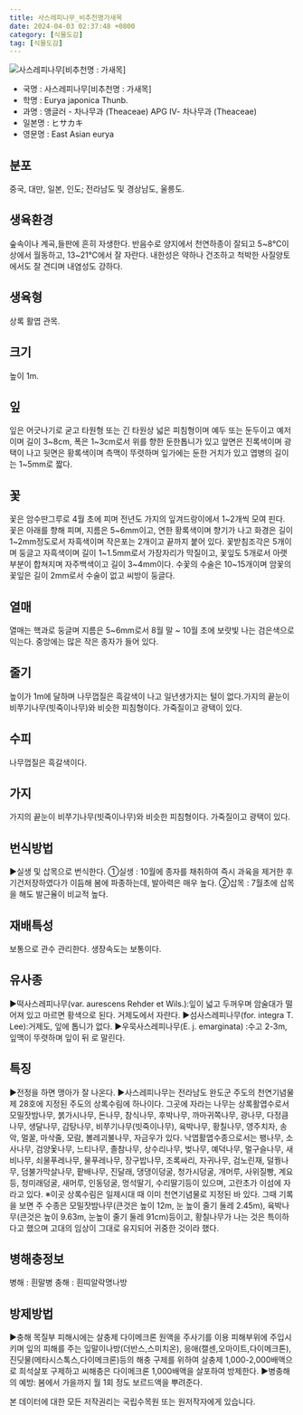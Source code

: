 ```yaml
---
title: 사스레피나무_비추천명가새목
date: 2024-04-03 02:37:48 +0800
category: [식물도감]
tag: [식물도감]
---
```




![사스레피나무[비추천명 : 가새목]](/fileUpload/plants/basic/Theaceae/Eurya/10948/1_th2.JPG)
- 국명 : 사스레피나무[비추천명 : 가새목]
- 학명 : Eurya japonica Thunb.
- 과명 : 앵글러 - 차나무과 (Theaceae) APG Ⅳ- 차나무과 (Theaceae)
- 일본명 : ヒサカキ
- 영문명 : East Asian eurya


## 분포
중국, 대만, 일본, 인도; 전라남도 및 경상남도, 울릉도.
## 생육환경
숲속이나 계곡,들판에 흔히 자생한다. 반음수로 양지에서 천연하종이 잘되고 5~8℃이상에서 월동하고, 13~21℃에서 잘 자란다. 내한성은 약하나 건조하고 척박한 사질양토에서도 잘 견디며 내염성도 강하다.
## 생육형
상록 활엽 관목.
## 크기
높이 1m.
## 잎
잎은 어긋나기로 굳고 타원형 또는 긴 타원상 넓은 피침형이며 예두 또는 둔두이고 예저이며 길이 3~8cm, 폭은 1~3cm로서 위를 향한 둔한톱니가 있고 앞면은 진록색이며 광택이 나고 뒷면은 황록색이며 측맥이 뚜렷하며 잎가에는 둔한 거치가 있고 엽병의 길이는 1~5mm로 짧다.
## 꽃
꽃은 암수딴그루로 4월 초에 피며 전년도 가지의 잎겨드랑이에서 1~2개씩 모여 핀다. 꽃은 아래를 향해 피며, 지름은 5~6mm이고, 연한 황록색이며 향기가 나고 화경은 길이 1~2mm정도로서 자흑색이며 작은포는 2개이고 끝까지 붙어 있다. 꽃받침조각은 5개이며 둥글고 자흑색이며 길이 1~1.5mm로서 가장자리가 막질이고, 꽃잎도 5개로서 아랫부분이 합쳐지며 자주백색이고 길이 3~4mm이다. 수꽃의 수술은 10~15개이며 암꽃의 꽃잎은 길이 2mm로서 수술이 없고 씨방이 둥글다.
## 열매
열매는 핵과로 둥글며 지름은 5~6mm로서 8월 말 ~ 10월 초에 보랏빛 나는 검은색으로 익는다. 중앙에는 많은 작은 종자가 들어 있다.
## 줄기
높이가 1m에 달하며 나무껍질은 흑갈색이 나고 일년생가지는 털이 없다.가지의 끝눈이 비쭈기나무(빗죽이나무)와 비슷한 피침형이다. 가죽질이고 광택이 있다.
## 수피
나무껍질은 흑갈색이다.
## 가지
가지의 끝눈이 비쭈기나무(빗죽이나무)와 비슷한 피침형이다. 가죽질이고 광택이 있다.
## 번식방법
▶실생 및 삽목으로 번식한다. ①실생 : 10월에 종자를 채취하여 즉시 과육을 제거한 후 기건저장하였다가 이듬해 봄에 파종하는데, 발아력은 매우 높다. ②삽목 : 7월초에 삽목을 해도 발근율이 비교적 높다.
## 재배특성
보통으로 관수 관리한다. 생장속도는 보통이다.
## 유사종
▶떡사스레피나무(var. aurescens Rehder et Wils.):잎이 넓고 두꺼우며 암술대가 떨어져 있고 마르면 황색으로 된다. 거제도에서 자란다. ▶섬사스레피나무(for. integra T. Lee):거제도, 잎에 톱니가 없다.▶우묵사스레피나무(E. j. emarginata) :수고 2-3m, 잎맥이 뚜렷하며 잎이 뒤  로 말린다.
## 특징
▶전정을 하면 맹아가 잘 나온다.▶사스레피나무는 전라남도 완도군 주도의 천연기념물 제 28호에 지정된 주도의 상록수림에 하나이다.  그곳에 자라는 나무는 상록활엽수로서 모밀잣밤나무, 붉가시나무, 돈나무, 참식나무, 후박나무, 까마귀쪽나무, 광나무, 다정큼나무, 생달나무, 감탕나무, 비쭈기나무(빗죽이나무), 육박나무, 황칠나무, 영주치자, 송악, 멀꿀, 마삭줄, 모람, 볼레괴불나무, 자금우가 있다. 낙엽활엽수종으로서는 팽나무, 소사나무, 검양옻나무, 느티나무, 졸참나무, 상수리나무, 벚나무, 예덕나무, 멀구슬나무, 새비나무, 쇠물푸레나무, 물푸레나무, 장구밥나무, 조록싸리, 자귀나무, 검노린재, 덜꿩나무, 덤불가막살나무, 팥배나무, 진달래, 댕댕이덩굴, 청가시덩굴, 개머루, 사위질빵, 계요등, 청미래덩굴, 새머루, 인동덩굴, 멍석딸기, 수리딸기등이 있으며, 고란초가 이섬에 자라고 있다.※이곳 상록수림은 일제시대 때 이미 천연기념물로 지정된 바 있다.  그때 기록을 보면 주 수종은 모밀잣밤나무(큰것은 높이 12m, 눈 높이 줄기 둘레 2.45m), 육박나무(큰것은 높이 9.63m, 눈높이 줄기 둘레 91cm)등이고, 황칠나무가 나는 것은 특이하다고 했으며 고대의 임상이 그대로 유지되어 귀중한 것이라 했다.
## 병해충정보
병해 : 흰말병충해 : 흰띠알락명나방
## 방제방법
▶충해목질부 피해시에는 살충제 다이메크론 원액을 주사기를 이용 피해부위에 주입시키며 잎의 피해를 주는 잎말이나방(더반스,스미치온), 응애(캘센,오마이트,다이메크톤), 진딧물(메타시스톡스,다이메크론)등의 해충 구제를 위하여 살충제 1,000-2,000배액으로 희석살포 구제하고 씨해충은 다이메크론 1,000배액을 살포하여 방제한다.▶병충해의 예방: 봄에서 가을까지 월 1회 정도 보르드액을 뿌려준다.






본 데이터에 대한 모든 저작권리는 국립수목원 또는 원저작자에게 있습니다.
